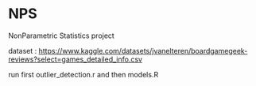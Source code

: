 # NPS
NonParametric Statistics project

dataset : https://www.kaggle.com/datasets/jvanelteren/boardgamegeek-reviews?select=games_detailed_info.csv


run first outlier_detection.r and then models.R

